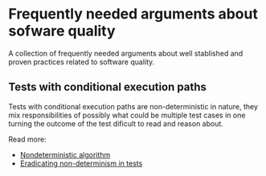 # Frequently needed arguments about sofware quality

A collection of frequently needed arguments about well stablished and proven practices related to software quality.

## Tests with conditional execution paths

Tests with conditional execution paths are non-deterministic in nature, they mix responsibilities of possibly what could be multiple test cases in one turning the outcome of the test dificult to read and reason about. 

Read more:
- [Nondeterministic algorithm](https://en.wikipedia.org/wiki/Nondeterministic_algorithm)
- [Eradicating non-determinism in tests](https://martinfowler.com/articles/nonDeterminism.html)
